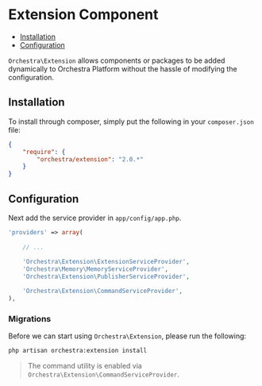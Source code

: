 Extension Component
==============

* [Installation](#installation)
* [Configuration](#configuration)

`Orchestra\Extension` allows components or packages to be added dynamically to Orchestra Platform without the hassle of modifying the configuration.

## Installation

To install through composer, simply put the following in your `composer.json` file:

```json
{
	"require": {
		"orchestra/extension": "2.0.*"
	}
}
```

## Configuration

Next add the service provider in `app/config/app.php`.

```php
'providers' => array(
	
	// ...
	
	'Orchestra\Extension\ExtensionServiceProvider',
	'Orchestra\Memory\MemoryServiceProvider',
	'Orchestra\Extension\PublisherServiceProvider',

	'Orchestra\Extension\CommandServiceProvider',
),
```

### Migrations

Before we can start using `Orchestra\Extension`, please run the following:

```bash
php artisan orchestra:extension install
```

> The command utility is enabled via `Orchestra\Extension\CommandServiceProvider`.
